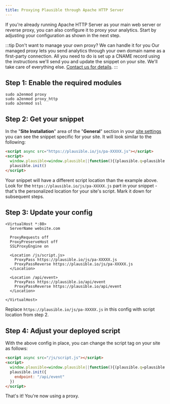 ```yaml
---
title: Proxying Plausible through Apache HTTP Server
---
```


If you're already running Apache HTTP Server as your main web server or reverse proxy, you can also configure it to proxy your analytics. Start by adjusting your configuration as shown in the next step.

:::tip Don't want to manage your own proxy? We can handle it for you
Our managed proxy lets you send analytics through your own domain name as a first-party connection. All you need to do is set up a CNAME record using the instructions we'll send you and update the snippet on your site. We'll take care of everything else. [Contact us for details](https://plausible.io/contact).
:::

## Step 1: Enable the required modules

```
sudo a2enmod proxy
sudo a2enmod proxy_http
sudo a2enmod ssl
```

## Step 2: Get your snippet

In the "**Site Installation**" area of the "**General**" section in your [site settings](website-settings.md) you can see
the snippet specific for your site. It will look similar to the following:

```html
<script async src="https://plausible.io/js/pa-XXXXX.js"></script>
<script>
  window.plausible=window.plausible||function(){(plausible.q=plausible.q||[]).push(arguments)},plausible.init=plausible.init||function(i){plausible.o=i||{}};
  plausible.init()
</script>
```

Your snippet will have a different script location than the example above. Look for the `https://plausible.io/js/pa-XXXXX.js` part in your snippet - that's the personalized location for your site's script. Mark it down for subsequent steps.

## Step 3: Update your config
```
<VirtualHost *:80>
  ServerName website.com

  ProxyRequests off
  ProxyPreserveHost off
  SSLProxyEngine on

  <Location /js/script.js>
    ProxyPass https://plausible.io/js/pa-XXXXX.js
    ProxyPassReverse https://plausible.io/js/pa-XXXXX.js
  </Location>

  <Location /api/event>
    ProxyPass https://plausible.io/api/event
    ProxyPassReverse https://plausible.io/api/event
  </Location>

</VirtualHost>
```

Replace `https://plausible.io/js/pa-XXXXX.js` in this config with script location from step 2.

## Step 4: Adjust your deployed script

With the above config in place, you can change the script tag on your site as follows:

```html
<script async src="/js/script.js"></script>
<script>
  window.plausible=window.plausible||function(){(plausible.q=plausible.q||[]).push(arguments)},plausible.init=plausible.init||function(i){plausible.o=i||{}};
  plausible.init({
    endpoint: "/api/event"
  })
</script>
```

That's it! You're now using a proxy.
